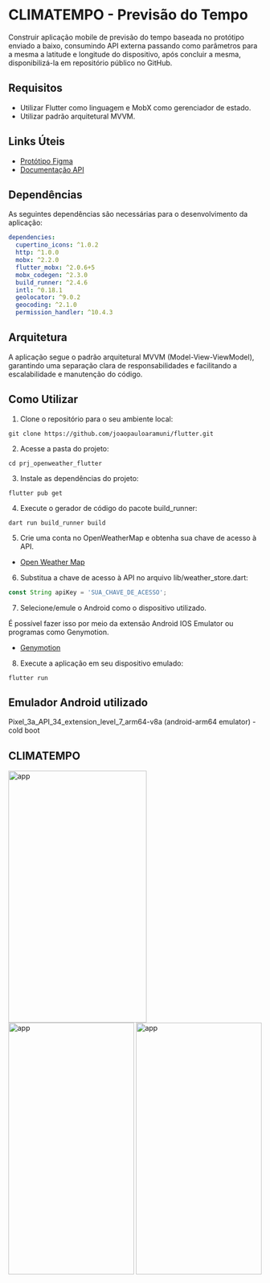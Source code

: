 # CLIMATEMPO - Previsão do Tempo

Construir aplicação mobile de previsão do tempo baseada no protótipo enviado a baixo, consumindo API externa passando como parâmetros para a mesma a latitude e longitude do dispositivo, após concluir a mesma, disponibilizá-la em repositório público no GitHub.

## Requisitos

- Utilizar Flutter como linguagem e MobX como gerenciador de estado.
- Utilizar padrão arquitetural MVVM.

## Links Úteis

- [Protótipo Figma](https://www.figma.com/file/rvAXxtddcGfYdKVOELt3Pt/Climatempo?type=design&node-id=1%3A5&mode=design&t=5MmdjpQX9BR2g1fT-1)
- [Documentação API](https://openweathermap.org/api/one-call-3)

## Dependências

As seguintes dependências são necessárias para o desenvolvimento da aplicação:

```yaml
dependencies:
  cupertino_icons: ^1.0.2
  http: ^1.0.0
  mobx: ^2.2.0
  flutter_mobx: ^2.0.6+5
  mobx_codegen: ^2.3.0
  build_runner: ^2.4.6
  intl: ^0.18.1
  geolocator: ^9.0.2
  geocoding: ^2.1.0
  permission_handler: ^10.4.3
```

## Arquitetura

A aplicação segue o padrão arquitetural MVVM (Model-View-ViewModel), garantindo uma separação clara de responsabilidades e facilitando a escalabilidade e manutenção do código.

## Como Utilizar

1. Clone o repositório para o seu ambiente local:

```console
git clone https://github.com/joaopauloaramuni/flutter.git
```

2. Acesse a pasta do projeto:

```console
cd prj_openweather_flutter
```

3. Instale as dependências do projeto:

```console
flutter pub get
```

4. Execute o gerador de código do pacote build_runner:

```console
dart run build_runner build
```

5. Crie uma conta no OpenWeatherMap e obtenha sua chave de acesso à API.

- [Open Weather Map](https://openweathermap.org/)

6. Substitua a chave de acesso à API no arquivo lib/weather_store.dart:

```js
const String apiKey = 'SUA_CHAVE_DE_ACESSO';
```

7. Selecione/emule o Android como o dispositivo utilizado.

É possível fazer isso por meio da extensão Android IOS Emulator ou programas como Genymotion.

- [Genymotion](https://www.genymotion.com/)

8. Execute a aplicação em seu dispositivo emulado:

```console
flutter run
```

## Emulador Android utilizado

Pixel_3a_API_34_extension_level_7_arm64-v8a (android-arm64 emulator) - cold boot

## CLIMATEMPO
<div>
<img alt="app" width="275px" height="500px" src="https://joaopauloaramuni.github.io/prj_openweather_flutter/imgs/a.png"/>
<img alt="app" width="250px" height="500px" src="https://joaopauloaramuni.github.io/prj_openweather_flutter/imgs/b.png"/>
<img alt="app" width="250px" height="500px" src="https://joaopauloaramuni.github.io/prj_openweather_flutter/imgs/c.png"/>
</div>
